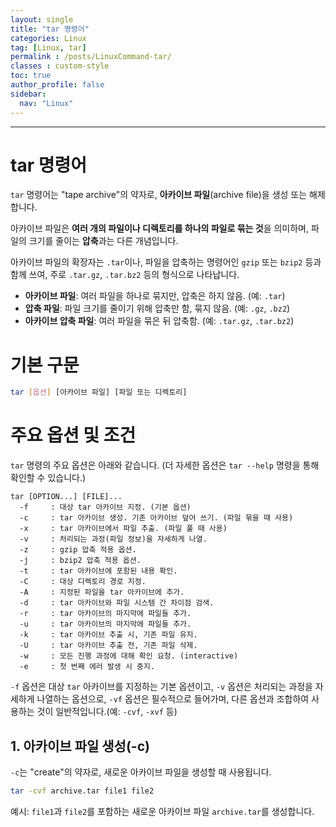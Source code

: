 ```yaml
---
layout: single
title: "tar 명령어"
categories: Linux
tag: [Linux, tar]
permalink : /posts/LinuxCommand-tar/
classes : custom-style
toc: true
author_profile: false
sidebar:
  nav: "Linux"
---
```


<hr>

# tar 명령어

`tar` 명령어는 "tape archive"의 약자로, **아카이브 파일**(archive file)을 생성 또는 해제합니다.

아카이브 파일은 **여러 개의 파일이나 디렉토리를 하나의 파일로 묶는 것**을 의미하며, 파일의 크기를 줄이는 **압축**과는 다른 개념입니다.

아카이브 파일의 확장자는 `.tar`이나, 파일을 압축하는 명령어인 `gzip` 또는 `bzip2` 등과 함께 쓰여, 주로 `.tar.gz`, `.tar.bz2` 등의 형식으로 나타납니다.

- **아카이브 파일**: 여러 파일을 하나로 묶지만, 압축은 하지 않음. (예: `.tar`)
- **압축 파일**: 파일 크기를 줄이기 위해 압축만 함, 묶지 않음. (예: `.gz`, `.bz2`)
- **아카이브 압축 파일**: 여러 파일을 묶은 뒤 압축함. (예: `.tar.gz`, `.tar.bz2`)

# 기본 구문

```bash
tar [옵션] [아카이브 파일] [파일 또는 디렉토리]
```

# 주요 옵션 및 조건

`tar` 명령의 주요 옵션은 아래와 같습니다. (더 자세한 옵션은 `tar --help` 명령을 통해 확인할 수 있습니다.)

```
tar [OPTION...] [FILE]...
  -f     : 대상 tar 아카이브 지정. (기본 옵션)
  -c     : tar 아카이브 생성. 기존 아카이브 덮어 쓰기. (파일 묶을 때 사용)
  -x     : tar 아카이브에서 파일 추출. (파일 풀 때 사용)
  -v     : 처리되는 과정(파일 정보)을 자세하게 나열.
  -z     : gzip 압축 적용 옵션.
  -j     : bzip2 압축 적용 옵션.
  -t     : tar 아카이브에 포함된 내용 확인.
  -C     : 대상 디렉토리 경로 지정.
  -A     : 지정된 파일을 tar 아카이브에 추가.
  -d     : tar 아카이브와 파일 시스템 간 차이점 검색.
  -r     : tar 아카이브의 마지막에 파일들 추가.
  -u     : tar 아카이브의 마지막에 파일들 추가.
  -k     : tar 아카이브 추출 시, 기존 파일 유지.
  -U     : tar 아카이브 추출 전, 기존 파일 삭제.
  -w     : 모든 진행 과정에 대해 확인 요청. (interactive)
  -e     : 첫 번째 에러 발생 시 중지.
```

`-f` 옵션은 대상 `tar` 아카이브를 지정하는 기본 옵션이고, `-v` 옵션은 처리되는 과정을 자세하게 나열하는 옵션으로, `-vf` 옵션은 필수적으로 들어가며, 다른 옵션과 조합하여 사용하는 것이 일반적입니다.(예: `-cvf`, `-xvf` 등)

## 1. 아카이브 파일 생성(-c)

`-c`는 "create"의 약자로, 새로운 아카이브 파일을 생성할 때 사용됩니다.

```bash
tar -cvf archive.tar file1 file2
```

예시: `file1`과 `file2`를 포함하는 새로운 아카이브 파일 `archive.tar`를 생성합니다.
